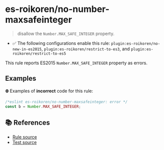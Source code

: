 # es-roikoren/no-number-maxsafeinteger
> disallow the `Number.MAX_SAFE_INTEGER` property.

- ✅ The following configurations enable this rule: `plugin:es-roikoren/no-new-in-es2015`, `plugin:es-roikoren/restrict-to-es3`, and `plugin:es-roikoren/restrict-to-es5`

This rule reports ES2015 `Number.MAX_SAFE_INTEGER` property as errors.

## Examples

⛔ Examples of **incorrect** code for this rule:

```js
/*eslint es-roikoren/no-number-maxsafeinteger: error */
const b = Number.MAX_SAFE_INTEGER;
```

## 📚 References

- [Rule source](https://github.com/roikoren755/eslint-plugin-es/blob/v0.0.6/src/rules/no-number-maxsafeinteger.ts)
- [Test source](https://github.com/roikoren755/eslint-plugin-es/blob/v0.0.6/tests/src/rules/no-number-maxsafeinteger.ts)
